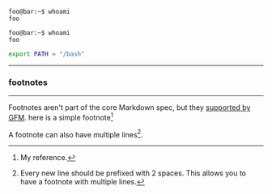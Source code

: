 
```console
foo@bar:~$ whoami
foo
```
```shell
foo@bar:~$ whoami
foo
```
```sh
export PATH = "/bash"
```

-----
### footnotes
----
Footnotes aren't part of the core Markdown spec, but they [supported by GFM](https://docs.github.com/en/get-started/writing-on-github/getting-started-with-writing-and-formatting-on-github/basic-writing-and-formatting-syntax#footnotes).
here is a simple footnote[^1]

A footnote can also have multiple lines[^2].  











[^1]: My reference.

[^2]: Every new line should be prefixed with 2 spaces. This allows you to have a footnote with multiple lines. 
  

  

